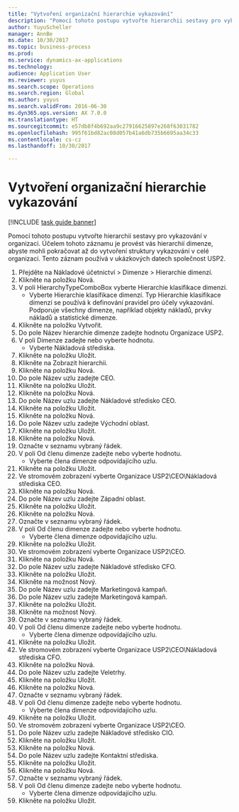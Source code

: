 ```yaml
--- 
title: "Vytvoření organizační hierarchie vykazování"
description: "Pomocí tohoto postupu vytvořte hierarchii sestavy pro vykazování v organizaci."
author: YuyuScheller
manager: AnnBe
ms.date: 10/30/2017
ms.topic: business-process
ms.prod: 
ms.service: dynamics-ax-applications
ms.technology: 
audience: Application User
ms.reviewer: yuyus
ms.search.scope: Operations
ms.search.region: Global
ms.author: yuyus
ms.search.validFrom: 2016-06-30
ms.dyn365.ops.version: AX 7.0.0
ms.translationtype: HT
ms.sourcegitcommit: e57db8f4b692aa9c27916625897e268f63031782
ms.openlocfilehash: 995f61bd82ac08d057b41a6db735b6695aa34c33
ms.contentlocale: cs-cz
ms.lasthandoff: 10/30/2017

---
```

# <a name="create-an-organization-report-hierarchy"></a>Vytvoření organizační hierarchie vykazování

[!INCLUDE [task guide banner](../../includes/task-guide-banner.md)]

Pomocí tohoto postupu vytvořte hierarchii sestavy pro vykazování v organizaci. Účelem tohoto záznamu je provést vás hierarchií dimenze, abyste mohli pokračovat až do vytvoření struktury vykazování v celé organizaci. Tento záznam používá v ukázkových datech společnost USP2.

1. Přejděte na Nákladové účetnictví > Dimenze > Hierarchie dimenzí.
2. Klikněte na položku Nová.
3. V poli HierarchyTypeComboBox vyberte Hierarchie klasifikace dimenzí.
    * Vyberte Hierarchie klasifikace dimenzí. Typ Hierarchie klasifikace dimenzí se používá k definování pravidel pro účely vykazování. Podporuje všechny dimenze, například objekty nákladů, prvky nákladů a statistické dimenze.  
4. Klikněte na položku Vytvořit.
5. Do pole Název hierarchie dimenze zadejte hodnotu Organizace USP2.
6. V poli Dimenze zadejte nebo vyberte hodnotu.
    * Vyberte Nákladová střediska.  
7. Klikněte na položku Uložit.
8. Klikněte na Zobrazit hierarchii.
9. Klikněte na položku Nová.
10. Do pole Název uzlu zadejte CEO.
11. Klikněte na položku Uložit.
12. Klikněte na položku Nová.
13. Do pole Název uzlu zadejte Nákladové středisko CEO.
14. Klikněte na položku Uložit.
15. Klikněte na položku Nová.
16. Do pole Název uzlu zadejte Východní oblast.
17. Klikněte na položku Uložit.
18. Klikněte na položku Nová.
19. Označte v seznamu vybraný řádek.
20. V poli Od členu dimenze zadejte nebo vyberte hodnotu.
    * Vyberte člena dimenze odpovídajícího uzlu.  
21. Klikněte na položku Uložit.
22. Ve stromovém zobrazení vyberte Organizace USP2\CEO\Nákladová střediska CEO.
23. Klikněte na položku Nová.
24. Do pole Název uzlu zadejte Západní oblast.
25. Klikněte na položku Uložit.
26. Klikněte na položku Nová.
27. Označte v seznamu vybraný řádek.
28. V poli Od členu dimenze zadejte nebo vyberte hodnotu.
    * Vyberte člena dimenze odpovídajícího uzlu.  
29. Klikněte na položku Uložit.
30. Ve stromovém zobrazení vyberte Organizace USP2\CEO.
31. Klikněte na položku Nová.
32. Do pole Název uzlu zadejte Nákladové středisko CFO.
33. Klikněte na položku Uložit.
34. Klikněte na možnost Nový.
35. Do pole Název uzlu zadejte Marketingová kampaň.
36. Do pole Název uzlu zadejte Marketingová kampaň.
37. Klikněte na položku Uložit.
38. Klikněte na možnost Nový.
39. Označte v seznamu vybraný řádek.
40. V poli Od členu dimenze zadejte nebo vyberte hodnotu.
    * Vyberte člena dimenze odpovídajícího uzlu.  
41. Klikněte na položku Uložit.
42. Ve stromovém zobrazení vyberte Organizace USP2\CEO\Nákladová střediska CFO.
43. Klikněte na položku Nová.
44. Do pole Název uzlu zadejte Veletrhy.
45. Klikněte na položku Uložit.
46. Klikněte na položku Nová.
47. Označte v seznamu vybraný řádek.
48. V poli Od členu dimenze zadejte nebo vyberte hodnotu.
    * Vyberte člena dimenze odpovídajícího uzlu.  
49. Klikněte na položku Uložit.
50. Ve stromovém zobrazení vyberte Organizace USP2\CEO.
51. Do pole Název uzlu zadejte Nákladové středisko CIO.
52. Klikněte na položku Uložit.
53. Klikněte na položku Nová.
54. Do pole Název uzlu zadejte Kontaktní střediska.
55. Klikněte na položku Uložit.
56. Klikněte na položku Nová.
57. Označte v seznamu vybraný řádek.
58. V poli Od členu dimenze zadejte nebo vyberte hodnotu.
    * Vyberte člena dimenze odpovídajícího uzlu.  
59. Klikněte na položku Uložit.


